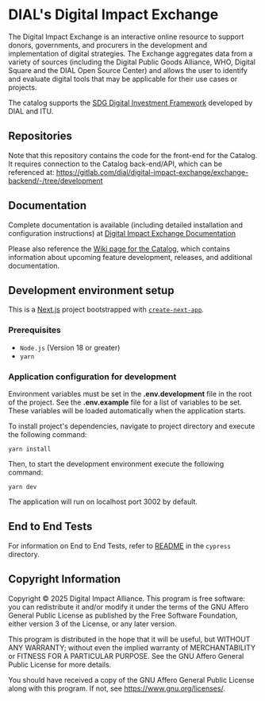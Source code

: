 # DIAL's Digital Impact Exchange

The Digital Impact Exchange is an interactive online resource to support donors,
governments, and procurers in the development and implementation of digital strategies.​
The Exchange aggregates data from a variety of sources (including the Digital Public
Goods Alliance, WHO, Digital Square and the DIAL Open Source Center) and allows the
user to identify and evaluate digital tools that may be applicable for their use cases
or projects.

The catalog supports the [SDG Digital Investment Framework](https://digitalimpactalliance.org/research/sdg-digital-investment-framework/) developed by DIAL and ITU.

## Repositories
Note that this repository contains the code for the front-end for the Catalog. It requires connection to the 
Catalog back-end/API, which can be referenced at: https://gitlab.com/dial/digital-impact-exchange/exchange-backend/-/tree/development

## Documentation
Complete documentation is available (including detailed installation and configuration instructions) at [Digital Impact Exchange Documentation](https://docs.dial.community/projects/product-registry/en/latest/)

Please also reference the [Wiki page for the Catalog](https://digital-impact-exchange.atlassian.net/wiki/spaces/SOLUTIONS/overview?homepageId=33072), which contains information about upcoming feature development, releases, and additional documentation.

## Development environment setup
This is a [Next.js](https://nextjs.org/) project bootstrapped with [`create-next-app`](https://github.com/vercel/next.js/tree/canary/packages/create-next-app).
### Prerequisites
* `Node.js` (Version 18 or greater)
* `yarn`

### Application configuration for development 
Environment variables must be set in the **.env.development** file in the root of the project. See the **.env.example** file for a list of variables to be set. These variables will be loaded automatically when the application starts.

To install project's dependencies, navigate to project directory and execute the following command:
```
yarn install
```

Then, to start the development environment execute the following command: 
```
yarn dev
```

The application will run on localhost port 3002 by default.

## End to End Tests
For information on End to End Tests, refer to [README](cypress/README.md) in the `cypress` directory.

## Copyright Information
Copyright © 2025 Digital Impact Alliance. This program is free software: you can 
redistribute it and/or modify it under the terms of the GNU Affero General 
Public License as published by the Free Software Foundation, either version 3 
of the License, or any later version.

This program is distributed in the hope that it will be useful, but WITHOUT ANY 
WARRANTY; without even the implied warranty of MERCHANTABILITY or FITNESS FOR A 
PARTICULAR PURPOSE. See the GNU Affero General Public License for more details.

You should have received a copy of the GNU Affero General Public License along 
with this program.  If not, see <https://www.gnu.org/licenses/>.
